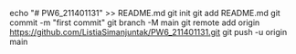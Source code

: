 echo "# PW6_211401131" >> README.md
git init
git add README.md
git commit -m "first commit"
git branch -M main
git remote add origin https://github.com/ListiaSimanjuntak/PW6_211401131.git
git push -u origin main
